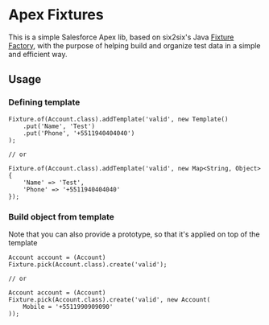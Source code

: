 # Apex Fixtures

This is a simple Salesforce Apex lib, based on six2six's Java [Fixture Factory](https://github.com/six2six/fixture-factory), with the purpose of helping build and organize test data in a simple and efficient way.

## Usage

### Defining template

```apex
Fixture.of(Account.class).addTemplate('valid', new Template()
    .put('Name', 'Test')
    .put('Phone', '+5511940404040')
);

// or

Fixture.of(Account.class).addTemplate('valid', new Map<String, Object> {
    'Name' => 'Test',
    'Phone' => '+5511940404040'
});
```

### Build object from template

Note that you can also provide a prototype, so that it's applied on top of the template

```apex
Account account = (Account) Fixture.pick(Account.class).create('valid');

// or

Account account = (Account) Fixture.pick(Account.class).create('valid', new Account(
    Mobile = '+5511990909090'
));
```